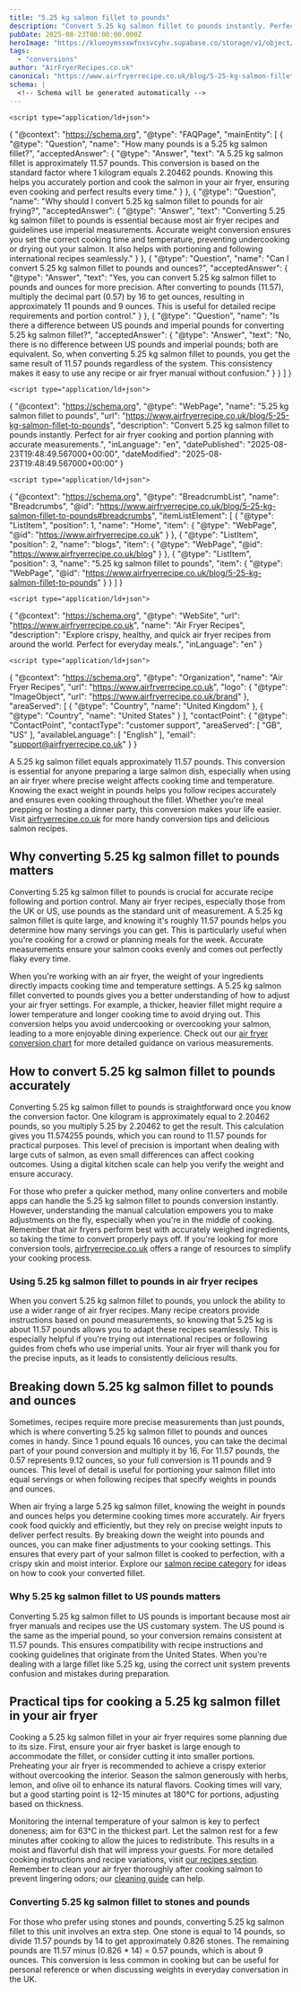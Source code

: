 ```yaml
---
title: "5.25 kg salmon fillet to pounds"
description: "Convert 5.25 kg salmon fillet to pounds instantly. Perfect for air fryer cooking and portion planning with accurate measurements."
pubDate: 2025-08-23T00:00:00.000Z
heroImage: "https://klueoymssxwfnxsvcyhv.supabase.co/storage/v1/object/public/Shmucket/5-25-kg-salmon-fillet-to-pounds.webp"
tags:
  - "conversions"
author: "AirFryerRecipes.co.uk"
canonical: "https://www.airfryerrecipe.co.uk/blog/5-25-kg-salmon-fillet-to-pounds"
schema: |
  <!-- Schema will be generated automatically -->
---
```

<script type="application/ld+json">
{
    "@context": "https://schema.org",
    "@type": "BlogPosting",
    "url": "https://www.airfryerrecipe.co.uk/blog/5-25-kg-salmon-fillet-to-pounds",
    "mainEntityOfPage": {
        "@type": "WebPage",
        "@id": "https://www.airfryerrecipe.co.uk/blog/5-25-kg-salmon-fillet-to-pounds"
    },
    "headline": "Quick 5.25 kg salmon fillet to pounds conversion guide",
    "description": "Convert 5.25 kg salmon fillet to pounds instantly. Perfect for air fryer cooking and portion planning with accurate measurements.",
    "author": {
        "@type": "Person",
        "name": "AirFryerRecipes.co.uk",
        "url": "https://www.airfryerrecipe.co.uk/about",
        "image": {
            "@type": "ImageObject",
            "url": "https://klueoymssxwfnxsvcyhv.supabase.co/storage/v1/object/public/Shmucket/Me.jpg"
        }
    },
    "publisher": {
        "@type": "Organization",
        "name": "Air Fryer Recipe",
        "logo": {
            "@type": "ImageObject",
            "url": "https://cdn.prod.website-files.com/68224a465dfe9a7ab4f57570/6844191451a8b2f1e37e63cc_Untitled%20design%20-%202025-06-05T205644.948%20(1).png"
        }
    },
    "datePublished": "2025-08-23T19:48:49.567Z",
    "dateModified": "2025-08-23T19:48:49.567Z",
    "image": {
        "@type": "ImageObject",
        "url": "https://klueoymssxwfnxsvcyhv.supabase.co/storage/v1/object/public/Shmucket/5-25-kg-salmon-fillet-to-pounds.webp"
    },
    "about": {
        "@type": "Thing",
        "name": "Conversions"
    },
    "articleSection": "Conversions",
    "inLanguage": "en-GB"
}
</script>

    <script type="application/ld+json">
{
    "@context": "https://schema.org",
    "@type": "FAQPage",
    "mainEntity": [
        {
            "@type": "Question",
            "name": "How many pounds is a 5.25 kg salmon fillet?",
            "acceptedAnswer": {
                "@type": "Answer",
                "text": "A 5.25 kg salmon fillet is approximately 11.57 pounds. This conversion is based on the standard factor where 1 kilogram equals 2.20462 pounds. Knowing this helps you accurately portion and cook the salmon in your air fryer, ensuring even cooking and perfect results every time."
            }
        },
        {
            "@type": "Question",
            "name": "Why should I convert 5.25 kg salmon fillet to pounds for air frying?",
            "acceptedAnswer": {
                "@type": "Answer",
                "text": "Converting 5.25 kg salmon fillet to pounds is essential because most air fryer recipes and guidelines use imperial measurements. Accurate weight conversion ensures you set the correct cooking time and temperature, preventing undercooking or drying out your salmon. It also helps with portioning and following international recipes seamlessly."
            }
        },
        {
            "@type": "Question",
            "name": "Can I convert 5.25 kg salmon fillet to pounds and ounces?",
            "acceptedAnswer": {
                "@type": "Answer",
                "text": "Yes, you can convert 5.25 kg salmon fillet to pounds and ounces for more precision. After converting to pounds (11.57), multiply the decimal part (0.57) by 16 to get ounces, resulting in approximately 11 pounds and 9 ounces. This is useful for detailed recipe requirements and portion control."
            }
        },
        {
            "@type": "Question",
            "name": "Is there a difference between US pounds and imperial pounds for converting 5.25 kg salmon fillet?",
            "acceptedAnswer": {
                "@type": "Answer",
                "text": "No, there is no difference between US pounds and imperial pounds; both are equivalent. So, when converting 5.25 kg salmon fillet to pounds, you get the same result of 11.57 pounds regardless of the system. This consistency makes it easy to use any recipe or air fryer manual without confusion."
            }
        }
    ]
}
</script>

    <script type="application/ld+json">
{
    "@context": "https://schema.org",
    "@type": "WebPage",
    "name": "5.25 kg salmon fillet to pounds",
    "url": "https://www.airfryerrecipe.co.uk/blog/5-25-kg-salmon-fillet-to-pounds",
    "description": "Convert 5.25 kg salmon fillet to pounds instantly. Perfect for air fryer cooking and portion planning with accurate measurements.",
    "inLanguage": "en",
    "datePublished": "2025-08-23T19:48:49.567000+00:00",
    "dateModified": "2025-08-23T19:48:49.567000+00:00"
}
</script>

    <script type="application/ld+json">
{
    "@context": "https://schema.org",
    "@type": "BreadcrumbList",
    "name": "Breadcrumbs",
    "@id": "https://www.airfryerrecipe.co.uk/blog/5-25-kg-salmon-fillet-to-pounds#breadcrumbs",
    "itemListElement": [
        {
            "@type": "ListItem",
            "position": 1,
            "name": "Home",
            "item": {
                "@type": "WebPage",
                "@id": "https://www.airfryerrecipe.co.uk"
            }
        },
        {
            "@type": "ListItem",
            "position": 2,
            "name": "blogs",
            "item": {
                "@type": "WebPage",
                "@id": "https://www.airfryerrecipe.co.uk/blog"
            }
        },
        {
            "@type": "ListItem",
            "position": 3,
            "name": "5.25 kg salmon fillet to pounds",
            "item": {
                "@type": "WebPage",
                "@id": "https://www.airfryerrecipe.co.uk/blog/5-25-kg-salmon-fillet-to-pounds"
            }
        }
    ]
}
</script>

    <script type="application/ld+json">
{
    "@context": "https://schema.org",
    "@type": "WebSite",
    "url": "https://www.airfryerrecipe.co.uk",
    "name": "Air Fryer Recipes",
    "description": "Explore crispy, healthy, and quick air fryer recipes from around the world. Perfect for everyday meals.",
    "inLanguage": "en"
}
</script>

    <script type="application/ld+json">
{
    "@context": "https://schema.org",
    "@type": "Organization",
    "name": "Air Fryer Recipes",
    "url": "https://www.airfryerrecipe.co.uk",
    "logo": {
        "@type": "ImageObject",
        "url": "https://www.airfryerrecipe.co.uk/brand"
    },
    "areaServed": [
        {
            "@type": "Country",
            "name": "United Kingdom"
        },
        {
            "@type": "Country",
            "name": "United States"
        }
    ],
    "contactPoint": {
        "@type": "ContactPoint",
        "contactType": "customer support",
        "areaServed": [
            "GB",
            "US"
        ],
        "availableLanguage": [
            "English"
        ],
        "email": "support@airfryerrecipe.co.uk"
    }
}
</script>

<p>A 5.25 kg salmon fillet equals approximately 11.57 pounds. This conversion is essential for anyone preparing a large salmon dish, especially when using an air fryer where precise weight affects cooking time and temperature. Knowing the exact weight in pounds helps you follow recipes accurately and ensures even cooking throughout the fillet. Whether you're meal prepping or hosting a dinner party, this conversion makes your life easier. Visit <a href=https://www.airfryerrecipe.co.uk/>airfryerrecipe.co.uk</a> for more handy conversion tips and delicious salmon recipes.</p>

<h2>Why converting 5.25 kg salmon fillet to pounds matters</h2>
<p>Converting 5.25 kg salmon fillet to pounds is crucial for accurate recipe following and portion control. Many air fryer recipes, especially those from the UK or US, use pounds as the standard unit of measurement. A 5.25 kg salmon fillet is quite large, and knowing it's roughly 11.57 pounds helps you determine how many servings you can get. This is particularly useful when you're cooking for a crowd or planning meals for the week. Accurate measurements ensure your salmon cooks evenly and comes out perfectly flaky every time.</p>
<p>When you're working with an air fryer, the weight of your ingredients directly impacts cooking time and temperature settings. A 5.25 kg salmon fillet converted to pounds gives you a better understanding of how to adjust your air fryer settings. For example, a thicker, heavier fillet might require a lower temperature and longer cooking time to avoid drying out. This conversion helps you avoid undercooking or overcooking your salmon, leading to a more enjoyable dining experience. Check out our <a href=https://www.airfryerrecipe.co.uk/air-fryer-conversion-chart>air fryer conversion chart</a> for more detailed guidance on various measurements.</p>

<h2>How to convert 5.25 kg salmon fillet to pounds accurately</h2>
<p>Converting 5.25 kg salmon fillet to pounds is straightforward once you know the conversion factor. One kilogram is approximately equal to 2.20462 pounds, so you multiply 5.25 by 2.20462 to get the result. This calculation gives you 11.574255 pounds, which you can round to 11.57 pounds for practical purposes. This level of precision is important when dealing with large cuts of salmon, as even small differences can affect cooking outcomes. Using a digital kitchen scale can help you verify the weight and ensure accuracy.</p>
<p>For those who prefer a quicker method, many online converters and mobile apps can handle the 5.25 kg salmon fillet to pounds conversion instantly. However, understanding the manual calculation empowers you to make adjustments on the fly, especially when you're in the middle of cooking. Remember that air fryers perform best with accurately weighed ingredients, so taking the time to convert properly pays off. If you're looking for more conversion tools, <a href=https://www.airfryerrecipe.co.uk/>airfryerrecipe.co.uk</a> offers a range of resources to simplify your cooking process.</p>

<h3>Using 5.25 kg salmon fillet to pounds in air fryer recipes</h3>
<p>When you convert 5.25 kg salmon fillet to pounds, you unlock the ability to use a wider range of air fryer recipes. Many recipe creators provide instructions based on pound measurements, so knowing that 5.25 kg is about 11.57 pounds allows you to adapt these recipes seamlessly. This is especially helpful if you're trying out international recipes or following guides from chefs who use imperial units. Your air fryer will thank you for the precise inputs, as it leads to consistently delicious results.</p>

<h2>Breaking down 5.25 kg salmon fillet to pounds and ounces</h2>
<p>Sometimes, recipes require more precise measurements than just pounds, which is where converting 5.25 kg salmon fillet to pounds and ounces comes in handy. Since 1 pound equals 16 ounces, you can take the decimal part of your pound conversion and multiply it by 16. For 11.57 pounds, the 0.57 represents 9.12 ounces, so your full conversion is 11 pounds and 9 ounces. This level of detail is useful for portioning your salmon fillet into equal servings or when following recipes that specify weights in pounds and ounces.</p>
<p>When air frying a large 5.25 kg salmon fillet, knowing the weight in pounds and ounces helps you determine cooking times more accurately. Air fryers cook food quickly and efficiently, but they rely on precise weight inputs to deliver perfect results. By breaking down the weight into pounds and ounces, you can make finer adjustments to your cooking settings. This ensures that every part of your salmon fillet is cooked to perfection, with a crispy skin and moist interior. Explore our <a href=https://www.airfryerrecipe.co.uk/recipe-category/salmon>salmon recipe category</a> for ideas on how to cook your converted fillet.</p>

<h3>Why 5.25 kg salmon fillet to US pounds matters</h3>
<p>Converting 5.25 kg salmon fillet to US pounds is important because most air fryer manuals and recipes use the US customary system. The US pound is the same as the imperial pound, so your conversion remains consistent at 11.57 pounds. This ensures compatibility with recipe instructions and cooking guidelines that originate from the United States. When you're dealing with a large fillet like 5.25 kg, using the correct unit system prevents confusion and mistakes during preparation.</p>

<h2>Practical tips for cooking a 5.25 kg salmon fillet in your air fryer</h2>
<p>Cooking a 5.25 kg salmon fillet in your air fryer requires some planning due to its size. First, ensure your air fryer basket is large enough to accommodate the fillet, or consider cutting it into smaller portions. Preheating your air fryer is recommended to achieve a crispy exterior without overcooking the interior. Season the salmon generously with herbs, lemon, and olive oil to enhance its natural flavors. Cooking times will vary, but a good starting point is 12-15 minutes at 180°C for portions, adjusting based on thickness.</p>
<p>Monitoring the internal temperature of your salmon is key to perfect doneness; aim for 63°C in the thickest part. Let the salmon rest for a few minutes after cooking to allow the juices to redistribute. This results in a moist and flavorful dish that will impress your guests. For more detailed cooking instructions and recipe variations, visit <a href=https://www.airfryerrecipe.co.uk/recipes>our recipes section</a>. Remember to clean your air fryer thoroughly after cooking salmon to prevent lingering odors; our <a href=https://www.airfryerrecipe.co.uk/air-fryer-cleaner>cleaning guide</a> can help.</p>

<h3>Converting 5.25 kg salmon fillet to stones and pounds</h3>
<p>For those who prefer using stones and pounds, converting 5.25 kg salmon fillet to this unit involves an extra step. One stone is equal to 14 pounds, so divide 11.57 pounds by 14 to get approximately 0.826 stones. The remaining pounds are 11.57 minus (0.826 * 14) = 0.57 pounds, which is about 9 ounces. This conversion is less common in cooking but can be useful for personal reference or when discussing weights in everyday conversation in the UK.</p>
